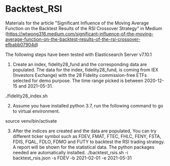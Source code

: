# Backtest_RSI
Materials for the article "Significant Influence of the Moving Average Function on the Backtest Results of the RSI Crossover Strategy" in Medium
(https://wtwong316.medium.com/significant-influence-of-the-moving-average-function-on-the-backtest-results-of-the-rsi-crossover-efbabb07904d)

The following steps have been tested with Elasticsearch Server v7.10.1

1. Create an index, fidelity28_fund and the corresponding data are populated. The data for the index, fidelity28_fund, is coming from IEX (Investors Exchange) with the 28 Fidelity commission-free ETFs selected for demo purpose. The time range picked is between 2020-12-15 and 2021-05-31.

./fidelity28_index.sh

2. Assume you have installed python 3.7, run the following command to go to virtual environment.

source venv/bin/activate

3. After the indices are created and the data are populated, You can try different ticker symbol such as FDEV, FMAT, FTEC, FHLC, FENY, FSTA, FDIS, FQAL, FDLO, FDMO and FUTY to backtest the RSI trading strategy. A report will be shown for the statistical data.  The python packages needed are automatically installed.
./backtest_rsis.sh -i backtest_rsis.json -s FDEV -b 2021-02-01 -e 2021-05-31
